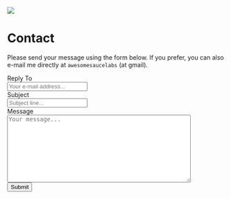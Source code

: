<a href="/index.html"><image src="assets/images/awesomesauce-logo.png" id="logo" /></a>

# Contact

Please send your message using the form below. If you prefer, you can also e-mail me directly at `awesomesaucelabs` (at gmail).

<form action="https://formspree.io/awesomesaucelabs@gmail.com" method="POST">
  <label for="replyto">Reply To</label>
  <br>
  <input type="email" name="replyto" placeholder="Your e-mail address...">
  <br>
  <label for="subject">Subject</label>
  <br>
  <input type="text" name="subject" placeholder="Subject line...">
  <br>
  <label for="message">Message</label>
  <br>
  <textarea name="message" rows="10" cols="50" placeholder="Your message..."></textarea>
  <br>
  <input type="submit" value="Submit">
</form> 
